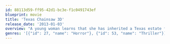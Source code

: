 ```yaml
---
id: 88113d59-ff95-42d1-bc3e-f1c0491743ef
blueprint: movie
title: 'Texas Chainsaw 3D'
release_date: '2013-01-03'
overview: "A young woman learns that she has inherited a Texas estate from her deceased grandmother.\_After embarking on a road trip with friends to uncover her roots, she finds she is the sole owner of a lavish, isolated Victorian mansion. But her newfound wealth comes at a price as she stumbles upon a horror that awaits her in the mansion’s dank cellars."
genres: '[{"id": 27, "name": "Horror"}, {"id": 53, "name": "Thriller"}]'
---
```

